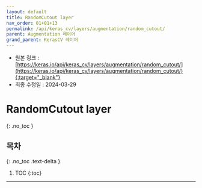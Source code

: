 ```yaml
---
layout: default
title: RandomCutout layer
nav_order: 01+01+13
permalink: /api/keras_cv/layers/augmentation/random_cutout/
parent: Augmentation 레이어
grand_parent: KerasCV 레이어
---
```


* 원본 링크 : [https://keras.io/api/keras_cv/layers/augmentation/random_cutout/](https://keras.io/api/keras_cv/layers/augmentation/random_cutout/){:target="_blank"}
* 최종 수정일 : 2024-03-29

# RandomCutout layer
{: .no_toc }

## 목차
{: .no_toc .text-delta }

1. TOC
{:toc}

---

